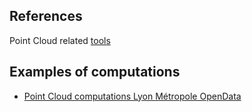 ## References
Point Cloud related [tools](../Tools/ToolForPointClouds.md)

## Examples of computations
* [Point Cloud computations Lyon Métropole OpenData](https://github.com/VCityTeam/UD-Reproducibility/tree/master/Computations/ComputePointCloudsLyon)

